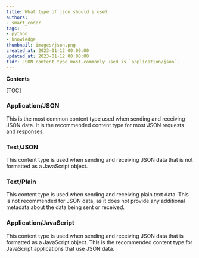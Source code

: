 ```yaml
---
title: What type of json should i use?
authors:
- smart_coder
tags:
- python
- knowledge
thumbnail: images/json.png
created_at: 2023-01-12 00:00:00
updated_at: 2023-01-12 00:00:00
tldr: JSON content type most commonly used is `application/json`.
---
```


**Contents**

[TOC]

### Application/JSON
This is the most common content type used when sending and receiving JSON data. It is the recommended content type for most JSON requests and responses.

### Text/JSON
This content type is used when sending and receiving JSON data that is not formatted as a JavaScript object.

### Text/Plain
This content type is used when sending and receiving plain text data. This is not recommended for JSON data, as it does not provide any additional metadata about the data being sent or received.

### Application/JavaScript
This content type is used when sending and receiving JSON data that is formatted as a JavaScript object. This is the recommended content type for JavaScript applications that use JSON data.
